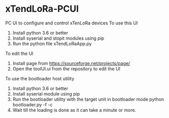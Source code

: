 # xTendLoRa-PCUI
 PC UI to configure and control xTenLoRa devices
To use this UI
1. Install python 3.6 or better
2. Install syserial and stopit modules using pip
3. Run the python file xTendLoRaApp.py

To edit the UI
1. Install page from https://sourceforge.net/projects/page/
2. Open the toolUI.ui from the repository to edit the UI

To use the bootloader host utility
1. Install python 3.6 or better
2. Install syserial module using pip
3. Run the bootloader utility with the target unit in bootloader mode
python bootloader.py -f <path to hex file> -c <COM port>
4. Wait till the loading is done as it can take a minute or more.
